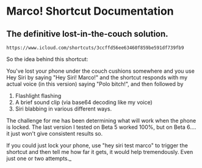 # Marco! Shortcut Documentation
## The definitive lost-in-the-couch solution.

`https://www.icloud.com/shortcuts/3ccffd56ee63460f859be591df739fb9`

So the idea behind this shortcut:

You've lost your phone under the couch cushions somewhere and you use Hey Siri by saying "Hey Siri! Marco!" and the shortcut responds with my actual voice (in this version) saying "Polo bitch!", and then followed by 

1. Flashlight flashing
2. A brief sound clip (via base64 decoding like my voice)
3. Siri blabbing in various different ways.

The challenge for me has been determining what will work when the phone is locked. The last version I tested on Beta 5 worked 100%, but on Beta 6.... it just won't give consistent results so.

If you could just lock your phone, use "hey siri test marco" to trigger the shortcut and then tell me how far it gets, it would help tremendously. Even just one or two attempts._